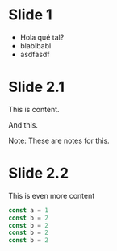 # Slide 1

* Hola qué tal?
* blablbabl
* asdfasdf


# Slide 2.1

This is content.

And this.

Note: These are notes for this.


# Slide 2.2

This is even more content

```javascript
const a = 1
const b = 2
const b = 2
const b = 2
const b = 2
```
